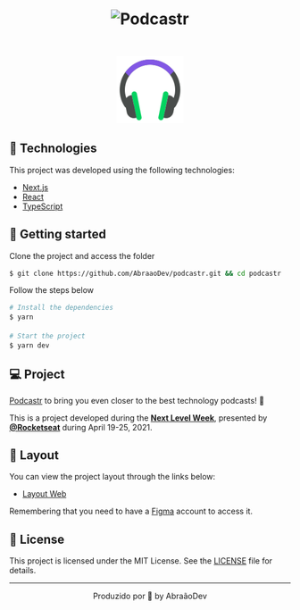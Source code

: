 <h1 align="center">
    <img alt="Podcastr" title="Podcastr" src="/public/image.svg" />
</h1>

<br>

<p align="center">
  <img alt="Podcastr" src="/public/podcastr.svg" width="120px">
</p>

## 🧪 Technologies

This project was developed using the following technologies:

- [Next.js](https://nextjs.org/)
- [React](https://reactjs.org)
- [TypeScript](https://www.typescriptlang.org/)

## 🚀 Getting started

Clone the project and access the folder

```bash
$ git clone https://github.com/AbraaoDev/podcastr.git && cd podcastr
```

Follow the steps below

```bash
# Install the dependencies
$ yarn

# Start the project
$ yarn dev
```

## 💻 Project

[Podcastr]() to bring you even closer to the best technology podcasts! 💜

This is a project developed during the **[Next Level Week](https://nextlevelweek.com/)**, presented by **[@Rocketseat](https://github.com/Rocketseat)** during April 19-25, 2021.

## 🔖 Layout

You can view the project layout through the links below:

- [Layout Web](https://www.figma.com/file/UwFEntsHpHYJlHNQAQr4gA/Podcastr?node-id=160%3A2761)

Remembering that you need to have a [Figma](http://figma.com/) account to access it.

## 📝 License

This project is licensed under the MIT License. See the [LICENSE](LICENSE.md) file for details.

---

<p align="center">Produzido por 💜 by AbraãoDev</p>
